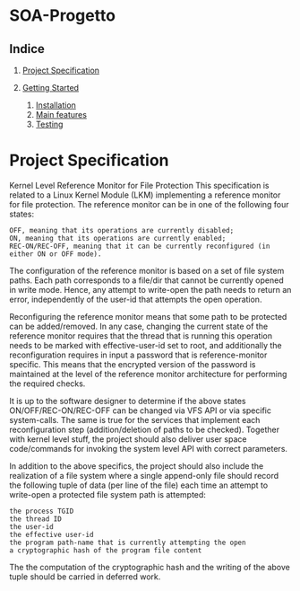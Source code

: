# SOA-Progetto
## Indice

1. [Project Specification](#ProjectSpecification)

1. [Getting Started](#GettingStarted)

   1. [Installation](#Installation)
   1. [Main features](#MainFeatures)
   1. [Testing](#Testing)
   
# Project Specification

 Kernel Level Reference Monitor for File Protection
This specification is related to a Linux Kernel Module (LKM) implementing a reference monitor for file protection. The reference monitor can be in one of the following four states:

    OFF, meaning that its operations are currently disabled;
    ON, meaning that its operations are currently enabled;
    REC-ON/REC-OFF, meaning that it can be currently reconfigured (in either ON or OFF mode). 

The configuration of the reference monitor is based on a set of file system paths. Each path corresponds to a file/dir that cannot be currently opened in write mode. Hence, any attempt to write-open the path needs to return an error, independently of the user-id that attempts the open operation.

Reconfiguring the reference monitor means that some path to be protected can be added/removed. In any case, changing the current state of the reference monitor requires that the thread that is running this operation needs to be marked with effective-user-id set to root, and additionally the reconfiguration requires in input a password that is reference-monitor specific. This means that the encrypted version of the password is maintained at the level of the reference monitor architecture for performing the required checks.

It is up to the software designer to determine if the above states ON/OFF/REC-ON/REC-OFF can be changed via VFS API or via specific system-calls. The same is true for the services that implement each reconfiguration step (addition/deletion of paths to be checked). Together with kernel level stuff, the project should also deliver user space code/commands for invoking the system level API with correct parameters.

In addition to the above specifics, the project should also include the realization of a file system where a single append-only file should record the following tuple of data (per line of the file) each time an attempt to write-open a protected file system path is attempted:

    the process TGID
    the thread ID
    the user-id
    the effective user-id
    the program path-name that is currently attempting the open
    a cryptographic hash of the program file content 

The the computation of the cryptographic hash and the writing of the above tuple should be carried in deferred work. 
